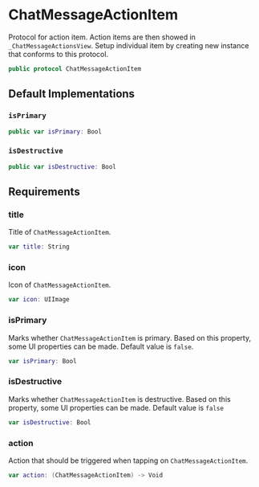 # ChatMessageActionItem

Protocol for action item.
Action items are then showed in `_ChatMessageActionsView`.
Setup individual item by creating new instance that conforms to this protocol.

``` swift
public protocol ChatMessageActionItem 
```

## Default Implementations

### `isPrimary`

``` swift
public var isPrimary: Bool 
```

### `isDestructive`

``` swift
public var isDestructive: Bool 
```

## Requirements

### title

Title of `ChatMessageActionItem`.

``` swift
var title: String 
```

### icon

Icon of `ChatMessageActionItem`.

``` swift
var icon: UIImage 
```

### isPrimary

Marks whether `ChatMessageActionItem` is primary.
Based on this property, some UI properties can be made.
Default value is `false`.

``` swift
var isPrimary: Bool 
```

### isDestructive

Marks whether `ChatMessageActionItem` is destructive.
Based on this property, some UI properties can be made.
Default value is `false`

``` swift
var isDestructive: Bool 
```

### action

Action that should be triggered when tapping on `ChatMessageActionItem`.

``` swift
var action: (ChatMessageActionItem) -> Void 
```

